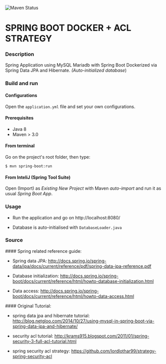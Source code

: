 ![Maven Status](https://travis-ci.org/shiftyp/redurx.svg?branch=master)

# SPRING BOOT DOCKER + ACL STRATEGY 

### Description
Spring Application using MySQL Mariadb with Spring Boot Dockerized via Spring Data JPA and Hibernate. *(Auto-initialized database*)

### Build and run
#### Configurations
Open the `application.yml` file and set your own configurations.

#### Prerequisites
- Java 8
- Maven > 3.0

#### From terminal
Go on the project's root folder, then type:

    $ mvn spring-boot:run

#### From InteliJ (Spring Tool Suite)
Open (Import) as *Existing New Project* with Maven *auto-import* and run it as usual *Spring Boot App*.

### Usage
- Run the application and go on http://localhost:8080/

- Database is auto-initialised with `DatabaseLoader.java`


### Source

#### Spring related reference guide:
- Spring data JPA:
http://docs.spring.io/spring-data/jpa/docs/current/reference/pdf/spring-data-jpa-reference.pdf

- Database initialization:
http://docs.spring.io/spring-boot/docs/current/reference/html/howto-database-initialization.html

- Data access:
http://docs.spring.io/spring-boot/docs/current/reference/html/howto-data-access.html


#### Original Tutorial:
- spring data jpa and hibernate tutorial:
http://blog.netgloo.com/2014/10/27/using-mysql-in-spring-boot-via-spring-data-jpa-and-hibernate/

- security acl tutorial:
http://krams915.blogspot.com/2011/01/spring-security-3-full-acl-tutorial.html

- spring security acl strategy:
https://github.com/lordlothar99/strategy-spring-security-acl